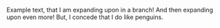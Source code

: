 Example text, that I am expanding upon in a branch! And then expanding upon even more! But, I concede that I do like penguins.
